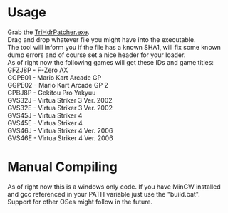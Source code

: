 # Usage
Grab the [TriHdrPatcher.exe](bin/TriHdrPatcher.exe?raw=true).  
Drag and drop whatever file you might have into the executable.  
The tool will inform you if the file has a known SHA1, will fix some known dump errors and of course set a nice header for your loader.  
As of right now the following games will get these IDs and game titles:  
GFZJ8P - F-Zero AX  
GGPE01 - Mario Kart Arcade GP  
GGPE02 - Mario Kart Arcade GP 2  
GPBJ8P - Gekitou Pro Yakyuu  
GVS32J - Virtua Striker 3 Ver. 2002  
GVS32E - Virtua Striker 3 Ver. 2002  
GVS45J - Virtua Striker 4  
GVS45E - Virtua Striker 4  
GVS46J - Virtua Striker 4 Ver. 2006  
GVS46E - Virtua Striker 4 Ver. 2006  

# Manual Compiling
As of right now this is a windows only code. If you have MinGW installed and gcc referenced in your PATH variable just use the "build.bat".  
Support for other OSes might follow in the future.
